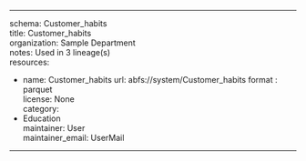 


---  
schema: Customer_habits  
title: Customer_habits  
organization: Sample Department  
notes: Used in 3 lineage(s)  
resources:  
  - name: Customer_habits 
    url: abfs://system/Customer_habits 
    format : parquet  
license: None  
category:
  - Education  
maintainer: User  
maintainer_email: UserMail  
---